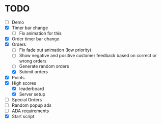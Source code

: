 # TODO

- [ ] Demo
- [x] Timer bar change
  - [ ] Fix animation for this
- [x] Order timer bar change
- [x] Orders
  - [ ] Fix fade out animation (low priority)
  - [ ] Show negative and positive customer feedback based on correct or wrong orders
  - [ ] Generate random orders
  - [x] Submit orders
- [x] Points
- [x] High scores
  - [x] leaderboard
  - [x] Server setup
- [ ] Special Orders
- [ ] Random popup ads
- [ ] ADA requirements
- [x] Start script
